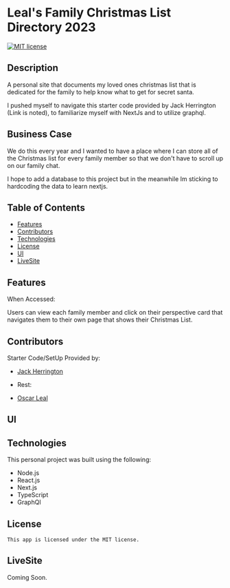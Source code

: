 # Leal's Family Christmas List Directory 2023

[![MIT license](https://img.shields.io/badge/License-MIT-blue.svg)](https://lbesson.mit-license.org/)

## Description

A personal site that documents my loved ones christmas list that is dedicated for the family to help know what to get for secret santa.

I pushed myself to navigate this starter code provided by Jack Herrington (Link is noted), to familiarize myself with NextJs and to utilize graphql.

## Business Case

We do this every year and I wanted to have a place where I can store all of the Christmas list for every family member so that we don't have to scroll up on our family chat.

I hope to add a database to this project but in the meanwhile Im sticking to hardcoding the data to learn nextjs.

## Table of Contents

- [Features](#features)
- [Contributors](#contributors)
- [Technologies](#technologies)
- [License](#license)
- [UI](#ui)
- [LiveSite](#livesite)

## Features

When Accessed:

Users can view each family member and click on their perspective card that navigates them to their own page that shows their Christmas List.

## Contributors

Starter Code/SetUp Provided by:

- [Jack Herrington](https://github.com/jherr)

- Rest:

- [Oscar Leal](https://github.com/Oscarl214)

## UI

## Technologies

This personal project was built using the following:

- Node.js
- React.js
- Next.js
- TypeScript
- GraphQl

## License

    This app is licensed under the MIT license.

## LiveSite

Coming Soon.
